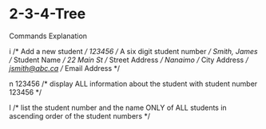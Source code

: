 # 2-3-4-Tree
Commands	                Explanation


i                         /* Add a new student */
123456                    /* A six digit student number */
Smith, James              /* Student Name */
22 Main St                /* Street Address */
Nanaimo                   /* City Address */
jsmith@abc.ca	             /* Email Address */


n
123456	                   /* display ALL information about the student with student number 123456 */



l     	/* list the student number and the name ONLY of ALL students in ascending order of the student numbers */
